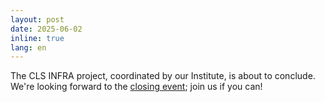```yaml
---
layout: post
date: 2025-06-02
inline: true
lang: en
---
```


The CLS INFRA project, coordinated by our Institute, is about to conclude. We're looking forward to the [closing event](https://clsinfra.io/closing-event/); join us if you can!

